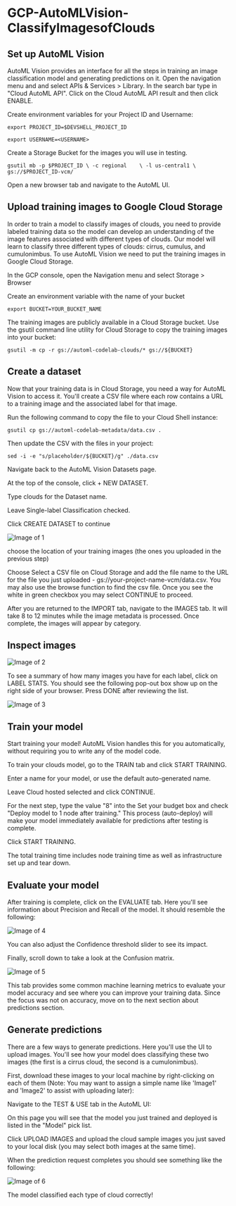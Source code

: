 # GCP-AutoMLVision-ClassifyImagesofClouds


## Set up AutoML Vision

AutoML Vision provides an interface for all the steps in training an image classification model and generating predictions on it. Open the navigation menu and and select APIs & Services > Library. In the search bar type in "Cloud AutoML API". Click on the Cloud AutoML API result and then click ENABLE.

Create environment variables for your Project ID and Username:

` export PROJECT_ID=$DEVSHELL_PROJECT_ID `

` export USERNAME=<USERNAME> `
  
  
Create a Storage Bucket for the images you will use in testing.

` gsutil mb -p $PROJECT_ID \
    -c regional    \
    -l us-central1 \
    gs://$PROJECT_ID-vcm/  `
    
    
Open a new browser tab and navigate to the AutoML UI.

## Upload training images to Google Cloud Storage

In order to train a model to classify images of clouds, you need to provide labeled training data so the model can develop an understanding of the image features associated with different types of clouds. Our model will learn to classify three different types of clouds: cirrus, cumulus, and cumulonimbus. To use AutoML Vision we need to put the training images in Google Cloud Storage.

In the GCP console, open the Navigation menu and select Storage > Browser

Create an environment variable with the name of your bucket

` export BUCKET=YOUR_BUCKET_NAME `


The training images are publicly available in a Cloud Storage bucket. Use the gsutil command line utility for Cloud Storage to copy the training images into your bucket:

` gsutil -m cp -r gs://automl-codelab-clouds/* gs://${BUCKET} `


## Create a dataset

Now that your training data is in Cloud Storage, you need a way for AutoML Vision to access it. You'll create a CSV file where each row contains a URL to a training image and the associated label for that image.

Run the following command to copy the file to your Cloud Shell instance:

` gsutil cp gs://automl-codelab-metadata/data.csv . `

Then update the CSV with the files in your project:

` sed -i -e "s/placeholder/${BUCKET}/g" ./data.csv `

Navigate back to the AutoML Vision Datasets page.

At the top of the console, click + NEW DATASET.

Type clouds for the Dataset name.

Leave Single-label Classification checked.


Click CREATE DATASET to continue

![Image of 1](https://github.com/IamVigneshC/GCP-AutoMLVision-ClassifyImagesofClouds/blob/master/1.png)


choose the location of your training images (the ones you uploaded in the previous step)

Choose Select a CSV file on Cloud Storage and add the file name to the URL for the file you just uploaded - gs://your-project-name-vcm/data.csv. You may also use the browse function to find the csv file. Once you see the white in green checkbox you may select CONTINUE to proceed.

After you are returned to the IMPORT tab, navigate to the IMAGES tab. It will take 8 to 12 minutes while the image metadata is processed. Once complete, the images will appear by category.

## Inspect images


![Image of 2](https://github.com/IamVigneshC/GCP-AutoMLVision-ClassifyImagesofClouds/blob/master/2.png)

To see a summary of how many images you have for each label, click on LABEL STATS. You should see the following pop-out box show up on the right side of your browser. Press DONE after reviewing the list.

![Image of 3](https://github.com/IamVigneshC/GCP-AutoMLVision-ClassifyImagesofClouds/blob/master/3.png)


## Train your model

Start training your model! AutoML Vision handles this for you automatically, without requiring you to write any of the model code.

To train your clouds model, go to the TRAIN tab and click START TRAINING.

Enter a name for your model, or use the default auto-generated name.

Leave Cloud hosted selected and click CONTINUE.

For the next step, type the value "8" into the Set your budget box and check "Deploy model to 1 node after training." This process (auto-deploy) will make your model immediately available for predictions after testing is complete.

Click START TRAINING.

The total training time includes node training time as well as infrastructure set up and tear down.


## Evaluate your model

After training is complete, click on the EVALUATE tab. Here you'll see information about Precision and Recall of the model. It should resemble the following:


![Image of 4](https://github.com/IamVigneshC/GCP-AutoMLVision-ClassifyImagesofClouds/blob/master/4.png)

You can also adjust the Confidence threshold slider to see its impact.

Finally, scroll down to take a look at the Confusion matrix.

![Image of 5](https://github.com/IamVigneshC/GCP-AutoMLVision-ClassifyImagesofClouds/blob/master/5.png)

This tab provides some common machine learning metrics to evaluate your model accuracy and see where you can improve your training data. Since the focus  was not on accuracy, move on to the next section about predictions section.


## Generate predictions


There are a few ways to generate predictions. Here you'll use the UI to upload images. You'll see how your model does classifying these two images (the first is a cirrus cloud, the second is a cumulonimbus).

First, download these images to your local machine by right-clicking on each of them (Note: You may want to assign a simple name like 'Image1' and 'Image2' to assist with uploading later):

Navigate to the TEST & USE tab in the AutoML UI:

On this page you will see that the model you just trained and deployed is listed in the "Model" pick list.

Click UPLOAD IMAGES and upload the cloud sample images you just saved to your local disk (you may select both images at the same time).

When the prediction request completes you should see something like the following:

![Image of 6](https://github.com/IamVigneshC/GCP-AutoMLVision-ClassifyImagesofClouds/blob/master/6.png)


The model classified each type of cloud correctly!
